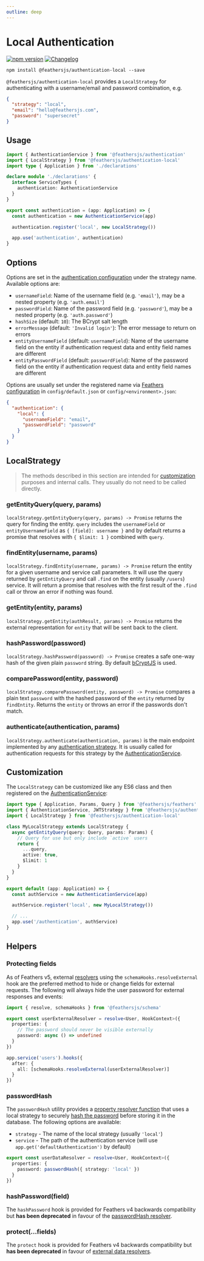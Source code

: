 ```yaml
---
outline: deep
---
```


# Local Authentication

<Badges>

[![npm version](https://img.shields.io/npm/v/@feathersjs/authentication-local.svg?style=flat-square)](https://www.npmjs.com/package/@feathersjs/authentication-local)
[![Changelog](https://img.shields.io/badge/changelog-.md-blue.svg?style=flat-square)](https://github.com/feathersjs/feathers/blob/dove/packages/authentication-local/CHANGELOG.md)

</Badges>

```
npm install @feathersjs/authentication-local --save
```

`@feathersjs/authentication-local` provides a `LocalStrategy` for authenticating with a username/email and password combination, e.g.

```json
{
  "strategy": "local",
  "email": "hello@feathersjs.com",
  "password": "supersecret"
}
```

## Usage

```ts
import { AuthenticationService } from '@feathersjs/authentication'
import { LocalStrategy } from '@feathersjs/authentication-local'
import type { Application } from './declarations'

declare module './declarations' {
  interface ServiceTypes {
    authentication: AuthenticationService
  }
}

export const authentication = (app: Application) => {
  const authentication = new AuthenticationService(app)

  authentication.register('local', new LocalStrategy())

  app.use('authentication', authentication)
}
```

## Options

Options are set in the [authentication configuration](./service.md#configuration) under the strategy name. Available options are:

- `usernameField`: Name of the username field (e.g. `'email'`), may be a nested property (e.g. `'auth.email'`)
- `passwordField`: Name of the password field (e.g. `'password'`), may be a nested property (e.g. `'auth.password'`)
- `hashSize` (default: `10`): The BCrypt salt length
- `errorMessage` (default: `'Invalid login'`): The error message to return on errors
- `entityUsernameField` (default: `usernameField`): Name of the username field on the entity if authentication request data and entity field names are different
- `entityPasswordField` (default: `passwordField`): Name of the password field on the entity if authentication request data and entity field names are different

Options are usually set under the registered name via [Feathers configuration](../configuration.md) in `config/default.json` or `config/<environment>.json`:

```json
{
  "authentication": {
    "local": {
      "usernameField": "email",
      "passwordField": "password"
    }
  }
}
```

## LocalStrategy

<BlockQuote type="info" label="Note">

The methods described in this section are intended for [customization](#customization) purposes and internal calls. They usually do not need to be called directly.

</BlockQuote>

### getEntityQuery(query, params)

`localStrategy.getEntityQuery(query, params) -> Promise` returns the query for finding the entity. `query` includes the `usernameField` or `entityUsernameField` as `{ [field]: username }` and by default returns a promise that resolves with `{ $limit: 1 }` combined with `query`.

### findEntity(username, params)

`localStrategy.findEntity(username, params) -> Promise` return the entity for a given username and service call parameters. It will use the query returned by `getEntityQuery` and call `.find` on the entity (usually `/users`) service. It will return a promise that resolves with the first result of the `.find` call or throw an error if nothing was found.

### getEntity(entity, params)

`localStrategy.getEntity(authResult, params) -> Promise` returns the external representation for `entity` that will be sent back to the client.

### hashPassword(password)

`localStrategy.hashPassword(password) -> Promise` creates a safe one-way hash of the given plain `password` string. By default [bCryptJS](https://www.npmjs.com/package/bcryptjs) is used.

### comparePassword(entity, password)

`localStrategy.comparePassword(entity, password) -> Promise` compares a plain text `password` with the hashed password of the `entity` returned by `findEntity`. Returns the `entity` or throws an error if the passwords don't match.

### authenticate(authentication, params)

`localStrategy.authenticate(authentication, params)` is the main endpoint implemented by any [authentication strategy](./strategy.md). It is usually called for authentication requests for this strategy by the [AuthenticationService](./service.md).

## Customization

The `LocalStrategy` can be customized like any ES6 class and then registered on the [AuthenticationService](./service.md):

```ts
import type { Application, Params, Query } from '@feathersjs/feathers'
import { AuthenticationService, JWTStrategy } from '@feathersjs/authentication'
import { LocalStrategy } from '@feathersjs/authentication-local'

class MyLocalStrategy extends LocalStrategy {
  async getEntityQuery(query: Query, params: Params) {
    // Query for use but only include `active` users
    return {
      ...query,
      active: true,
      $limit: 1
    }
  }
}

export default (app: Application) => {
  const authService = new AuthenticationService(app)

  authService.register('local', new MyLocalStrategy())

  // ...
  app.use('/authentication', authService)
}
```

## Helpers

### Protecting fields

As of Feathers v5, external [resolvers](../schema/resolvers.md) using the `schemaHooks.resolveExternal` hook are the preferred method to hide or change fields for external requests. The following will always hide the user password for external responses and events:

```ts
import { resolve, schemaHooks } from '@feathersjs/schema'

export const userExternalResolver = resolve<User, HookContext>({
  properties: {
    // The password should never be visible externally
    password: async () => undefined
  }
})

app.service('users').hooks({
  after: {
    all: [schemaHooks.resolveExternal(userExternalResolver)]
  }
})
```

### passwordHash

The `passwordHash` utility provides a [property resolver function](../schema/resolvers.md#property-resolvers) that uses a local strategy to securely [hash the password](#hashpassword-password) before storing it in the database. The following options are available:

- `strategy` - The name of the local strategy (usually `'local'`)
- `service` - The path of the authentication service (will use `app.get('defaultAuthentication')` by default)

```ts
export const userDataResolver = resolve<User, HookContext>({
  properties: {
    password: passwordHash({ strategy: 'local' })
  }
})
```

### hashPassword(field)

The `hashPassword` hook is provided for Feathers v4 backwards compatibility but **has been deprecated** in favour of the [passwordHash resolver](#passwordhash).

### protect(...fields)

The `protect` hook is provided for Feathers v4 backwards compatibility but **has been deprecated** in favour of [external data resolvers](../schema/resolvers.md).
